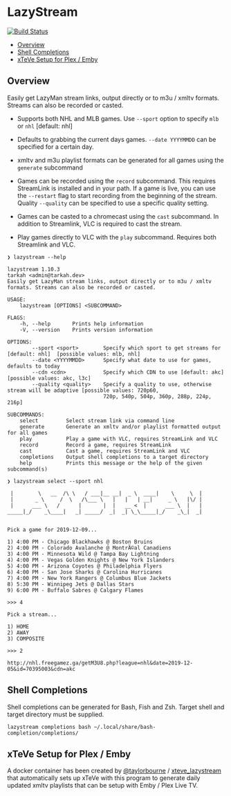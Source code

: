 # LazyStream
[![Build Status](https://dev.azure.com/tarkah/lazystream/_apis/build/status/tarkah.lazystream?branchName=master)](https://dev.azure.com/tarkah/lazystream/_build/latest?definitionId=11&branchName=master)


  - [Overview](#overview)
  - [Shell Completions](#shell-completions)
  - [xTeVe Setup for Plex / Emby](#xteve-setup-for-plex--emby)

## Overview
Easily get LazyMan stream links, output directly or to m3u / xmltv formats. Streams can also be recorded or casted.

- Supports both NHL and MLB games. Use `--sport` option to specify `mlb` or `nhl` [default: nhl]

- Defaults to grabbing the current days games. `--date YYYYMMDD` can be specified for a certain day. 

- xmltv and m3u playlist formats can be generated for all games using the `generate` subcommand

- Games can be recorded using the `record` subcommand. This requires StreamLink is installed and in your path. If a game is live, you can use the `--restart` flag to start recording from the beginning of the stream. Quality `--quality` can be specified to use a specific quality setting.

- Games can be casted to a chromecast using the `cast` subcommand. In addition to Streamlink, VLC is required to cast the stream.

- Play games directly to VLC with the `play` subcommand. Requires both Streamlink and VLC.

```
❯ lazystream --help

lazystream 1.10.3
tarkah <admin@tarkah.dev>
Easily get LazyMan stream links, output directly or to m3u / xmltv formats. Streams can also be recorded or casted.

USAGE:
    lazystream [OPTIONS] <SUBCOMMAND>

FLAGS:
    -h, --help       Prints help information
    -V, --version    Prints version information

OPTIONS:
        --sport <sport>        Specify which sport to get streams for [default: nhl]  [possible values: mlb, nhl]
        --date <YYYYMMDD>      Specify what date to use for games, defaults to today
        --cdn <cdn>            Specify which CDN to use [default: akc]  [possible values: akc, l3c]
        --quality <quality>    Specify a quality to use, otherwise stream will be adaptive [possible values: 720p60,
                               720p, 540p, 504p, 360p, 288p, 224p, 216p]

SUBCOMMANDS:
    select         Select stream link via command line
    generate       Generate an xmltv and/or playlist formatted output for all games
    play           Play a game with VLC, requires StreamLink and VLC
    record         Record a game, requires StreamLink
    cast           Cast a game, requires StreamLink and VLC
    completions    Output shell completions to a target directory
    help           Prints this message or the help of the given subcommand(s)

❯ lazystream select --sport nhl

 |        \   __  /\ \   / ___|__ __|  _ \  ____|    \     \  | 
 |       _ \     /  \   /\___ \   |   |   | __|     _ \   |\/ | 
 |      ___ \   /      |       |  |   __ <  |      ___ \  |   | 
_____|_/    _\____|   _| _____/  _|  _| \_\_____|_/    _\_|  _| 


Pick a game for 2019-12-09...

1) 4:00 PM - Chicago Blackhawks @ Boston Bruins
2) 4:00 PM - Colorado Avalanche @ MontrÃ©al Canadiens
3) 4:00 PM - Minnesota Wild @ Tampa Bay Lightning
4) 4:00 PM - Vegas Golden Knights @ New York Islanders
5) 4:00 PM - Arizona Coyotes @ Philadelphia Flyers
6) 4:00 PM - San Jose Sharks @ Carolina Hurricanes
7) 4:00 PM - New York Rangers @ Columbus Blue Jackets
8) 5:30 PM - Winnipeg Jets @ Dallas Stars
9) 6:00 PM - Buffalo Sabres @ Calgary Flames

>>> 4

Pick a stream...

1) HOME
2) AWAY
3) COMPOSITE

>>> 2

http://nhl.freegamez.ga/getM3U8.php?league=nhl&date=2019-12-05&id=70395003&cdn=akc
```

## Shell Completions

Shell completions can be generated for Bash, Fish and Zsh. Target shell and target directory must be supplied.

```
lazystream completions bash ~/.local/share/bash-completion/completions/
```

## xTeVe Setup for Plex / Emby

A docker container has been created by [@taylorbourne](https://github.com/taylorbourne) / [xteve_lazystream](https://github.com/taylorbourne/xteve_lazystream) that automatically sets up xTeVe with this program to generate daily updated xmltv playlists that can be setup with Emby / Plex Live TV.